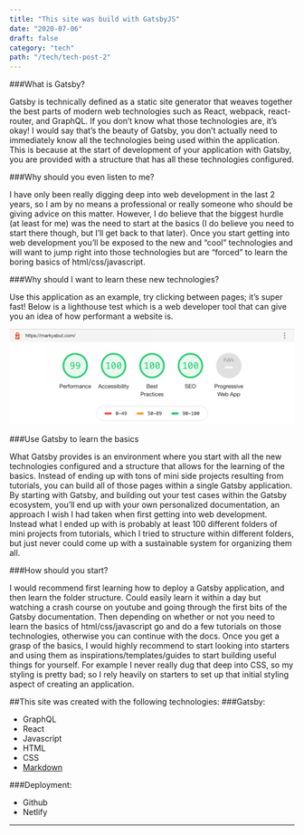 ```yaml
---
title: "This site was build with GatsbyJS"
date: "2020-07-06"
draft: false
category: "tech"
path: "/tech/tech-post-2"
---
```


###What is Gatsby?

Gatsby is technically defined as a static site generator that weaves together the best parts of modern web technologies such as React, webpack, react-router, and GraphQL. If you don’t know what those technologies are, it’s okay! I would say that’s the beauty of Gatsby, you don’t actually need to immediately know all the technologies being used within the application. This is because at the start of development of your application with Gatsby, you are provided with a structure that has all these technologies configured.

###Why should you even listen to me?

I have only been really digging deep into web development in the last 2 years, so I am by no means a professional or really someone who should be giving advice on this matter. However, I do believe that the biggest hurdle (at least for me) was the need to start at the basics (I do believe you need to start there though, but I’ll get back to that later). Once you start getting into web development you’ll be exposed to the new and “cool” technologies and will want to jump right into those technologies but are “forced” to learn the boring basics of html/css/javascript.

###Why should I want to learn these new technologies?

Use this application as an example, try clicking between pages; it’s super fast! Below is a lighthouse test which is a web developer tool that can give you an idea of how performant a website is.

![pic](./lighthouse.png)

###Use Gatsby to learn the basics

What Gatsby provides is an environment where you start with all the new technologies configured and a structure that allows for the learning of the basics. Instead of ending up with tons of mini side projects resulting from tutorials, you can build all of those pages within a single Gatsby application. By starting with Gatsby, and building out your test cases within the Gatsby ecosystem, you’ll end up with your own personalized documentation, an approach I wish I had taken when first getting into web development. Instead what I ended up with is probably at least 100 different folders of mini projects from tutorials, which I tried to structure within different folders, but just never could come up with a sustainable system for organizing them all.

###How should you start?

I would recommend first learning how to deploy a Gatsby application, and then learn the folder structure. Could easily learn it within a day but watching a crash course on youtube and going through the first bits of the Gatsby documentation. Then depending on whether or not you need to learn the basics of html/css/javascript go and do a few tutorials on those technologies, otherwise you can continue with the docs. Once you get a grasp of the basics, I would highly recommend to start looking into starters and using them as inspirations/templates/guides to start building useful things for yourself. For example I never really dug that deep into CSS, so my styling is pretty bad; so I rely heavily on starters to set up that initial styling aspect of creating an application.

##This site was created with the following technologies:
###Gatsby:

- GraphQL
- React
- Javascript
- HTML
- CSS
- <a href="https://www.markdownguide.org/cheat-sheet/" target="_blank">Markdown</a>

###Deployment:

- Github
- Netlify

---
